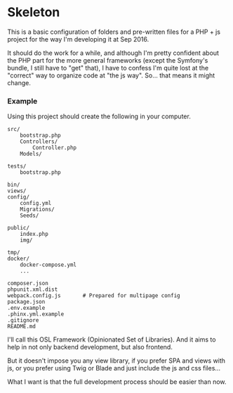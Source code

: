 # Skeleton

This is a basic configuration of folders and pre-written files for a PHP + js
project for the way I'm developing it at Sep 2016.

It should do the work for a while, and although I'm pretty confident about the
PHP part for the more general frameworks (except the Symfony's bundle, I
still have to "get" that), I have to confess I'm quite lost at the "correct"
way to organize code at "the js way". So... that means it might change.

### Example
Using this project should create the following in your computer.
```
src/
    bootstrap.php
    Controllers/
        Controller.php
    Models/

tests/
    bootstrap.php

bin/
views/
config/
    config.yml
    Migrations/
    Seeds/

public/
    index.php
    img/

tmp/
docker/
    docker-compose.yml
    ...

composer.json
phpunit.xml.dist
webpack.config.js       # Prepared for multipage config
package.json
.env.example
.phinx.yml.example
.gitignore
README.md
```

I'll call this OSL Framework (Opinionated Set of Libraries). And it aims to help
in not only backend development, but also frontend.

But it doesn't impose you any view library, if you prefer SPA and views with js,
or you prefer using Twig or Blade and just include the js and css files...

What I want is that the full development process should be easier than now.

